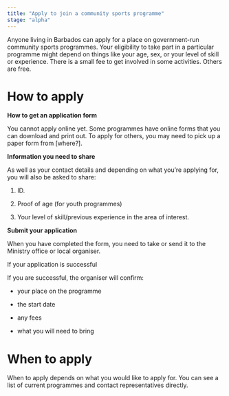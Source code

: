 ```yaml
---
title: "Apply to join a community sports programme"
stage: "alpha"
---
```



Anyone living in Barbados can apply for a place on government-run community sports programmes. Your eligibility to take part in a particular programme might depend on things like your age, sex, or your level of skill or experience. There is a small fee to get involved in some activities. Others are free.


# How to apply 

**How to get an application form**

You cannot apply online yet. Some programmes have online forms that you can download and print out. To apply for others, you may need to pick up a paper form from \[where?]. 

**Information you need to share** 

As well as your contact details and depending on what you’re applying for, you will also be asked to share:

1. ID.

2. Proof of age (for youth programmes)

3. Your level of skill/previous experience in the area of interest.

**Submit your application**

When you have completed the form, you need to take or send it to the Ministry office or local organiser.

If your application is successful  

If you are successful, the organiser will confirm:

- your place on the programme

- the start date

- any fees 

- what you will need to bring


# When to apply

When to apply depends on what you would like to apply for. You can see a list of current programmes and contact representatives directly.
